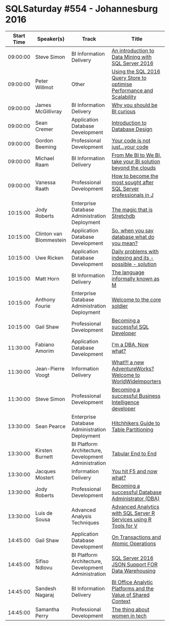 # SQLSaturday #554 - Johannesburg 2016
Start Time|Speaker(s)|Track|Title
---|---|---|---
09:00:00|Steve Simon|BI Information Delivery|[An introduction to Data Mining  with SQL Server 2016](49728.md)
09:00:00|Peter Willmot|Other|[Using the SQL 2016 Query Store to optimise Performance and Scalability](49743.md)
09:00:00|James McGillivray|BI Information Delivery|[Why you should be BI curious](52586.md)
09:00:00|Sean Cremer|Application  Database Development|[Introduction to Database Design](53210.md)
09:00:00|Gordon Beeming|Professional Development|[Your code is not just...your code](53361.md)
09:00:00|Michael Raam|BI Information Delivery|[From Me BI to We BI, take your BI solution beyond the clouds](53638.md)
09:00:00|Vanessa Raath|Professional Development|[How to become the most sought after SQL Server professionals in J](53935.md)
10:15:00|Jody Roberts|Enterprise Database Administration  Deployment|[The magic that is Stretchdb](49750.md)
10:15:00|Clinton van Blommestein|Application  Database Development|[So, when you say database what do you mean?](49772.md)
10:15:00|Uwe Ricken|Application  Database Development|[Daily problems with indexing and its - possible - solution](49953.md)
10:15:00|Matt Horn|BI Information Delivery|[The language informally known as M](50266.md)
10:15:00|Anthony Fourie|Enterprise Database Administration  Deployment|[Welcome to the core soldier](53831.md)
10:15:00|Gail Shaw|Professional Development|[Becoming a successful SQL Developer](53948.md)
11:30:00|Fabiano Amorim|Application  Database Development|[I'm a DBA. Now what?](49764.md)
11:30:00|Jean-Pierre Voogt|Information Delivery|[What!!! a new AdventureWorks? Welcome to WorldWideImporters](53227.md)
11:30:00|Steve Simon|Professional Development|[Becoming a successful Business Intelligence developer](53949.md)
13:30:00|Sean Pearce|Enterprise Database Administration  Deployment|[Hitchhikers Guide to Table Partitioning](50657.md)
13:30:00|Kirsten Burnett|BI Platform Architecture, Development  Administration|[Tabular End to End](53156.md)
13:30:00|Jacques Mostert|Information Delivery|[You hit F5 and now what?](53178.md)
13:30:00|Jody Roberts|Professional Development|[Becoming a successful Database Administrator (DBA)](53947.md)
13:30:00|Luis de Sousa|Advanced Analysis Techniques|[Advanced Analytics with SQL Server R Services using R Tools for V](54076.md)
14:45:00|Gail Shaw|Application  Database Development|[On Transactions and Atomic Operations](52627.md)
14:45:00|Sifiso Ndlovu|BI Platform Architecture, Development  Administration|[SQL Server 2016 JSON Support FOR Data Warehousing](52863.md)
14:45:00|Sandesh Nagaraj|BI Information Delivery|[BI Office Analytic Platforms and the Value of Shared Context](53631.md)
14:45:00|Samantha Perry|Professional Development|[The thing about women in tech](53958.md)
